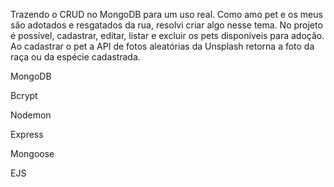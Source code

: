 Trazendo o CRUD no MongoDB para um uso real.
Como amo pet e os meus são adotados e resgatados da rua, resolvi criar algo nesse tema.
No projeto é possível, cadastrar, editar, listar e excluir os pets disponíveis para adoção.
Ao cadastrar o pet a API de fotos aleatórias da  Unsplash retorna a foto da raça ou da espécie cadastrada.


MongoDB

Bcrypt

Nodemon

Express

Mongoose

EJS